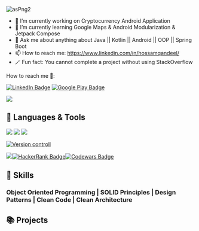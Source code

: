 ![asPng2](https://user-images.githubusercontent.com/63760755/186248846-52ab6cb6-53c2-42cc-8578-407ab461f9dd.png)

- 🔭 I’m currently working on Cryptocurrency Android Application
- 🌱 I’m currently learning Google Maps & Android Modularization & Jetpack Compose
- 💬 Ask me about anything about Java || Kotlin || Android || OOP || Spring Boot
- 📫 How to reach me: https://www.linkedin.com/in/hossamqandeel/
- 🪄 Fun fact: You cannot complete a project without using StackOverflow

How to reach me 📩:

[![LinkedIn Badge](https://img.shields.io/badge/LinkedIn-0077B5?style=for-the-badge&logo=linkedin&logoColor=white)](https://www.linkedin.com/in/hossamqandeel/) [![Google Play Badge](https://img.shields.io/badge/Google_Play-d93d5b?style=for-the-badge&logo=google-play&logoColor=white)](https://www.codewars.com/users/Hossam%20Qandeel)

![](https://media.tenor.com/vW__kIdOl0EAAAAC/android-google-android.gif)

## 💼 Languages & Tools
[![](https://skillicons.dev/icons?i=java,kotlin,dart,androidstudio&theme=dark)](https://skillicons.dev) 
![](https://file.io/TbYApYWshN76)
[![](https://skillicons.dev/icons?i=idea,flutter,reactivex,firebase,spring,mongodb&theme=dark)](https://skillicons.dev)

[![Version controll](https://skillicons.dev/icons?i=git,github,gitlab&theme=dark)](https://skillicons.dev)

![](https://img.shields.io/badge/Jira-0052CC?style=for-the-badge&logo=Jira&logoColor=white)[![HackerRank Badge](https://img.shields.io/badge/-Hackerrank-2EC866?style=for-the-badge&logo=HackerRank&logoColor=white)](https://www.hackerrank.com/hossamegyqandel?hr_r=1)[![Codewars Badge](https://img.shields.io/badge/Codewars-B1361E?style=for-the-badge&logo=Codewars&logoColor=white)](https://www.codewars.com/users/Hossam%20Qandeel)

## 🎯 Skills
### Object Oriented Programming | SOLID Principles | Design Patterns | Clean Code | Clean Architecture

## 📚 Projects

